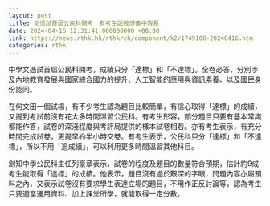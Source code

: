 ```yaml
---
layout: post
title: 文憑試首屆公民科開考　有考生說較想像中容易
date: 2024-04-16 12:31:41.000000000 +08:00
link: https://news.rthk.hk/rthk/ch/component/k2/1749108-20240416.htm
categories: rthk
---
```


中學文憑試首屆公民科開考，成績只分「達標」和「不達標」。全卷必答，分別涉及內地教育發展與國家綜合國力的提升、人工智能的應用與資訊素養、以及國民身份認同。

在何文田一個試場，有不少考生認為題目比較簡單，有信心取得「達標」的成績，又提到考試前沒有花太多時間溫習公民科。有考生形容，部分題目只要有基本常識都能作答，試卷的深淺程度與考評局提供的樣本試卷相若。亦有考生表示，有充分時間完成試卷，更提早約半小時交卷。有考生表示，公民科只分「達標」和「不達標」，所以不用「追成績」，可以利用更多時間溫習其他科目。

創知中學公民科主任列豪章表示，試卷的程度及題目的數量符合預期，估計約9成考生能取得「達標」的成績。他表示，題目沒有過於艱深的字眼，問題內容亦屬預料之內，又表示試卷沒有要求學生表達立場的題目，不用作正反討論等，認為考生只要適當運用資料、加上課堂所學，就能取得一定分數。
